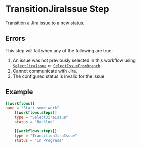# TransitionJiraIssue Step

Transition a Jira issue to a new status.

## Errors

This step will fail when any of the following are true:

1. An issue was not previously selected in this workflow using [`SelectJiraIssue`] or [`SelectIssueFromBranch`].
2. Cannot communicate with Jira.
3. The configured status is invalid for the issue.

## Example

```toml
[[workflows]]
name = "Start some work"
    [[workflows.steps]]
    type = "SelectJiraIssue"
    status = "Backlog"

    [[workflows.steps]]
    type = "TransitionJiraIssue"
    status = "In Progress"
```

[`selectjiraissue`]: ./SelectJiraIssue.md
[`selectissuefrombranch`]: ./SelectIssueFromBranch.md
